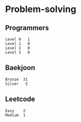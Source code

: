 # Problem-solving 

## Programmers
```
Level 0	  1
Level 1   0
Level 2   0
Level 3   0
```


## Baekjoon
```
Bronze	31
Silver   5
```

## Leetcode
```
Easy    2
Medium  1
```
